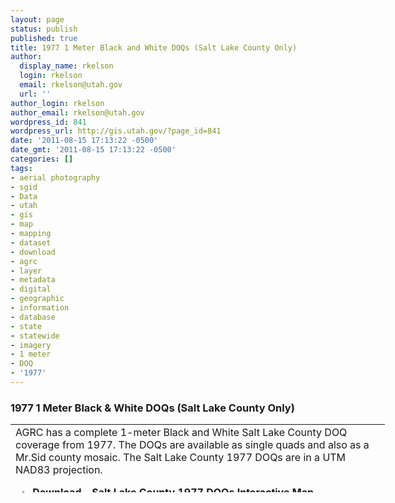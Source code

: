 ```yaml
---
layout: page
status: publish
published: true
title: 1977 1 Meter Black and White DOQs (Salt Lake County Only)
author:
  display_name: rkelson
  login: rkelson
  email: rkelson@utah.gov
  url: ''
author_login: rkelson
author_email: rkelson@utah.gov
wordpress_id: 841
wordpress_url: http://gis.utah.gov/?page_id=841
date: '2011-08-15 17:13:22 -0500'
date_gmt: '2011-08-15 17:13:22 -0500'
categories: []
tags:
- aerial photography
- sgid
- Data
- utah
- gis
- map
- mapping
- dataset
- download
- agrc
- layer
- metadata
- digital
- geographic
- information
- database
- state
- statewide
- imagery
- 1 meter
- DOQ
- '1977'
---
```

<h3>1977 1 Meter Black &amp; White DOQs (Salt Lake County Only)</h3>
<table style="width: 599px; height: 109px;" border="0">
<tbody>
<tr>
<td>AGRC has a complete 1-meter Black and White Salt Lake County DOQ coverage from 1977. The DOQs are available as single quads and also as a Mr.Sid county mosaic. The Salt Lake County 1977 DOQs are in a UTM NAD83 projection.</p>
<ul>
<li><strong><a href="http://raster.utah.gov/?cat=DOQ%201977%20(1m)">Download – Salt Lake County 1977 DOQs Interactive Map</a></strong></li>
<li><a href="ftp://ftp.agrc.utah.gov/Historical/SLCo/" target="_blank">Retrieve 1977 Salt Lake County DOQs via FTP site</a></li>
</ul>
<p>If you have any trouble contact <a href="mailto:rkelson@utah.gov">Rick Kelson </a> at (801-538-3237).</td>
<td></td>
</tr>
</tbody>
</table>
<p>&nbsp;</p>
